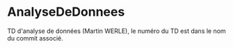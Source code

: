 # AnalyseDeDonnees
TD d'analyse de données (Martin WERLE), le numéro du TD est dans le nom du commit associé. 
